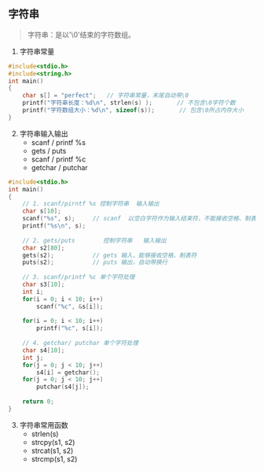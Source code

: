 ## 字符串

> 字符串：是以'\0'结束的字符数组。

1. 字符串常量

```c
#include<stdio.h>
#include<string.h>
int main()
{
    char s[] = "perfect";	// 字符串常量，末尾自动带\0
    printf("字符串长度：%d\n", strlen(s) );		// 不包含\0字符个数
    printf("字符数组大小：%d\n", sizeof(s));		// 包含\0所占内存大小
}
```

2. 字符串输入输出
   - scanf / printf %s
   - gets / puts
   - scanf / printf %c
   - getchar / putchar

```c
#include<stdio.h>
int main()
{
    // 1. scanf/pirntf %s 控制字符串  输入输出
    char s[10];
    scanf("%s", s);		// scanf  以空白字符作为输入结束符，不能接收空格、制表符等
    printf("%s\n", s);
    
    // 2. gets/puts 	   控制字符串   输入输出
    char s2[80];
    gets(s2);			// gets 输入，能够接收空格、制表符
    puts(s2);			// puts 输出，自动带换行
    
    // 3. scanf/printf %c 单个字符处理
    char s3[10];
    int i;
    for(i = 0; i < 10; i++)
        scanf("%c", &s[i]);
    
    for(i = 0; i < 10; i++)
        printf("%c", s[i]);
    
    // 4. getchar/ putchar 单个字符处理
    char s4[10];
    int j;
    for(j = 0; j < 10; j++)
        s4[i] = getchar();
    for(j = 0; j < 10; j++)
        putchar(s4[j]);
    
    return 0;
}
```

3. 字符串常用函数
   - strlen(s)
   - strcpy(s1, s2)
   - strcat(s1, s2)
   - strcmp(s1, s2)

